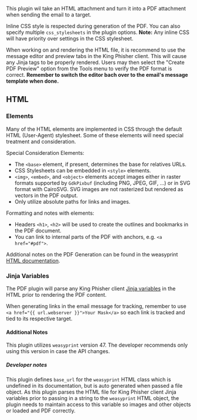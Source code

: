 This plugin wil take an HTML attachment and turn it into a PDF attachment when
sending the email to a target.

Inline CSS style is respected during generation of the PDF. You can also specify
multiple `css_stylesheets` in the plugin options. **Note:** Any inline CSS will
have priority over settings in the CSS stylesheet.

When working on and rendering the HTML file, it is recommend to use the message
editor and preview tabs in the King Phisher client. This will cause any Jinja
tags to be properly rendered. Users may then select the "Create PDF Preview"
option from the Tools menu to verify the PDF format is correct. **Remember to
switch the editor bach over to the email's message template when done.**

## HTML

### Elements
Many of the HTML elements are implemented in CSS through the default HTML
(User-Agent) stylesheet. Some of these elements will need special treatment and
consideration.

Special Consideration Elements:

* The `<base>` element, if present, determines the base for relatives URLs.
* CSS Stylesheets can be embedded in `<style>` elements.
* `<img>`, `<embed>`, and `<object>` elements accept images either in raster
  formats supported by `GdkPixbuf` (including PNG, JPEG, GIF, ...) or in SVG
  format with CairoSVG. SVG images are not rasterized but rendered as vectors in
  the PDF output.
* Only utilize absolute paths for links and images.

Formatting and notes with elements:

* Headers `<h1>`, `<h2>` will be used to create the outlines and bookmarks in
  the PDF document.
* You can link to internal parts of the PDF with anchors, e.g. `<a href="#pdf">`.

Additional notes on the PDF Generation can be found in the weasyprint
[HTML documentation][1].

### Jinja Variables
The PDF plugin will parse any King Phisher client [Jinja variables][2] in the
HTML prior to rendering the PDF content.

When generating links in the email message for tracking, remember to use
`<a href="{{ url.webserver }}">Your Mask</a>` so each link is tracked and tied
to its respective target.

#### Additional Notes
This plugin utilizes `weasyprint` version 47. The developer recommends only
using this version in case the API changes.

##### Developer notes
This plugin defines `base_url` for the `weasyprint` HTML class which is
undefined in its documentation, but is auto generated when passed a file object.
As this plugin parses the HTML file for King Phisher client Jinja variables
prior to passing in a string to the `weasyprint` HTML object, the plugin needs
to maintain access to this variable so images and other objects or loaded and
PDF correctly.

[1]: https://weasyprint.readthedocs.io/en/latest/features.html
[2]: https://github.com/securestate/king-phisher/wiki/Templates#message-templates
